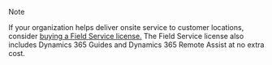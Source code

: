> [!NOTE]
> If your organization helps deliver onsite service to customer locations, consider [buying a Field Service license.](/dynamics365/field-service/buy-fs) The Field Service license also includes Dynamics 365 Guides and Dynamics 365 Remote Assist at no extra cost.